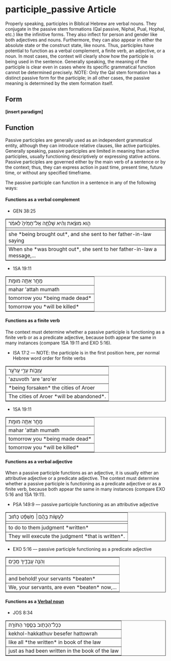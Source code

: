 # participle_passive Article
Properly speaking, participles in Biblical Hebrew are verbal nouns. They conjugate in the passive stem formations (Qal passive, Niphal, Pual, Hophal, etc.) like the infinitive forms.  They also inflect for person and gender like both adjectives and nouns.  Furthermore, they can also appear in either the absolute state or the construct state, like nouns.  Thus, participles have potential to function as a verbal complement, a finite verb, an adjective, or a noun.  In most cases, the context will clearly show how the participle is being used in the sentence.  Generally speaking, the meaning of the participle is clear even in cases where its specific grammatical function cannot be determined precisely.  NOTE: Only the Qal stem formation has a distinct passive form for the participle; in all other cases, the passive meaning is determined by the stem formation itself.

## Form

**[insert paradigm]**

## Function
Passive participles are generally used as an independent grammatical entity, although they can introduce relative clauses, like active participles.  Generally speaking, passive participles are limited in meaning than active participles, usually functioning descriptively or expressing stative actions.  Passive participles are governed either by the main verb of a sentence or by the context; thus, they can express action in past time, present time, future time, or without any specified timeframe.

The passive participle can function in a sentence in any of the following ways:

#### Functions as a verbal complement

* GEN 38:25
<table border="1" class="docutils">
<colgroup>
<col width="100%" />
</colgroup>
<tbody valign="top">
<tr class="row-odd"><td>הִ֣וא מוּצֵ֗את וְהִ֨יא שָׁלְחָ֤ה אֶל־חָמִ֙יהָ֙ לֵאמֹ֔ר</td>
</tr>
<tr class="row-even"><td></td>
</tr>
<tr class="row-odd"><td>she *being brought out*, and she sent to her father-in-law saying</td>
</tr>
<tr class="row-even"><td>When she *was brought out*, she sent to her father-in-law a message,...</td>
</tr>
</tbody>
</table>


* 1SA 19:11
<table border="1" class="docutils">
<colgroup>
<col width="100%" />
</colgroup>
<tbody valign="top">
<tr class="row-odd"><td>מָחָ֖ר אַתָּ֥ה מוּמָֽת</td>
</tr>
<tr class="row-even"><td>mahar 'attah mumath</td>
</tr>
<tr class="row-odd"><td>tomorrow you *being made dead*</td>
</tr>
<tr class="row-even"><td>tomorrow you *will be killed*</td>
</tr>
</tbody>
</table>


#### Functions as a finite verb
The context must determine whether a passive participle is functioning as a finite verb or as a predicate adjective, because both appear the same in many instances (compare 1SA 19:11 and EXO 5:16).

* ISA 17:2 –– NOTE: the participle is in the first position here, per normal Hebrew word order for finite verbs
<table border="1" class="docutils">
<colgroup>
<col width="100%" />
</colgroup>
<tbody valign="top">
<tr class="row-odd"><td>עֲזֻב֖וֹת עָרֵ֣י עֲרֹעֵ֑ר</td>
</tr>
<tr class="row-even"><td>'azuvoth 'are 'aro'er</td>
</tr>
<tr class="row-odd"><td>*being forsaken* the cities of Aroer</td>
</tr>
<tr class="row-even"><td>The cities of Aroer *will be abandoned*.</td>
</tr>
</tbody>
</table>


* 1SA 19:11
<table border="1" class="docutils">
<colgroup>
<col width="100%" />
</colgroup>
<tbody valign="top">
<tr class="row-odd"><td>מָחָ֖ר אַתָּ֥ה מוּמָֽת</td>
</tr>
<tr class="row-even"><td>mahar 'attah mumath</td>
</tr>
<tr class="row-odd"><td>tomorrow you *being made dead*</td>
</tr>
<tr class="row-even"><td>tomorrow you *will be killed*</td>
</tr>
</tbody>
</table>

#### Functions as a verbal adjective
When a passive participle functions as an adjective, it is usually either an attributive adjective or a predicate adjective.  The context must determine whether a passive participle is functioning as a predicate adjective or as a finite verb, because both appear the same in many instances (compare EXO 5:16 and 1SA 19:11).  

* PSA 149:9 –– passive participle functioning as an attributive adjective
<table border="1" class="docutils">
<colgroup>
<col width="100%" />
</colgroup>
<tbody valign="top">
<tr class="row-odd"><td>לַעֲשׂ֤וֹת בָּהֶ֨ם׀ מִשְׁפָּ֬ט כָּת֗וּב</td>
</tr>
<tr class="row-even"><td></td>
</tr>
<tr class="row-odd"><td>to do to them judgment *written*</td>
</tr>
<tr class="row-even"><td>They will execute the judgment *that is written*.</td>
</tr>
</tbody>
</table>

* EXO 5:16 –– passive participle functioning as a predicate adjective
<table border="1" class="docutils">
<colgroup>
<col width="100%" />
</colgroup>
<tbody valign="top">
<tr class="row-odd"><td>וְהִנֵּ֧ה עֲבָדֶ֛יךָ מֻכִּ֖ים</td>
</tr>
<tr class="row-even"><td>‮‬</td>
</tr>
<tr class="row-odd"><td>and behold! your servants *beaten*</td>
</tr>
<tr class="row-even"><td>We, your servants, are even *beaten* now,...</td>
</tr>
</tbody>
</table>

#### Functions as a [Verbal noun](https://git.door43.org/Door43/en-uhg/src/master/content/verb/02.md#verbal-nouns)

* JOS 8:34
<table border="1" class="docutils">
<colgroup>
<col width="100%" />
</colgroup>
<tbody valign="top">
<tr class="row-odd"><td>כְּכָל־הַכָּת֖וּב ‮‬בְּסֵ֥פֶר הַתֹּורָֽה‮‬׃</td>
</tr>
<tr class="row-even"><td>kekhol-hakkathuv ‮‬besefer hattowrah‮‬</td>
</tr>
<tr class="row-odd"><td>like all *the written* in book of the law</td>
</tr>
<tr class="row-even"><td>just as had been written in the book of the law</td>
</tr>
</tbody>
</table>
